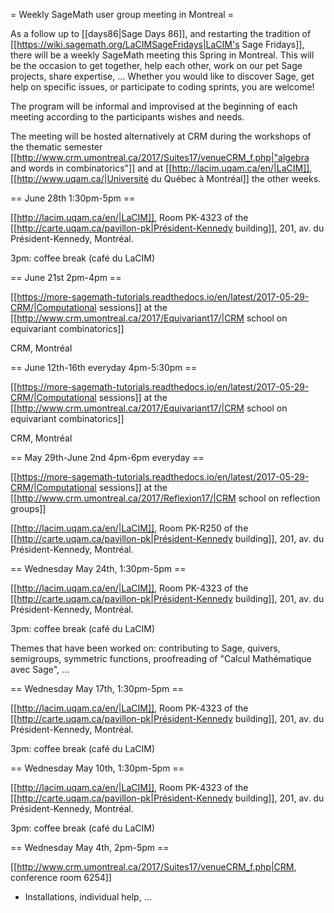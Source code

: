 = Weekly SageMath user group meeting in Montreal =

As a follow up to [[days86|Sage Days 86]], and restarting the
tradition of [[https://wiki.sagemath.org/LaCIMSageFridays|LaCIM's Sage Fridays]],
there will be a weekly SageMath meeting this Spring in
Montreal. This will be the occasion to get together, help each other,
work on our pet Sage projects, share expertise, ... Whether you would
like to discover Sage, get help on specific issues, or participate
to coding sprints, you are welcome!

The program will
be informal and improvised at the beginning of each meeting according
to the participants wishes and needs.

The meeting will be hosted alternatively at CRM during the workshops
of the thematic semester
[[http://www.crm.umontreal.ca/2017/Suites17/venueCRM_f.php|"algebra and words in combinatorics"]]
and at
[[http://lacim.uqam.ca/en/|LaCIM]],
[[http://www.uqam.ca/|Université du Québec à Montréal]] the other weeks.

== June 28th 1:30pm-5pm ==

[[http://lacim.uqam.ca/en/|LaCIM]], Room PK-4323 of the [[http://carte.uqam.ca/pavillon-pk|Président-Kennedy building]], 201,
av. du Président-Kennedy, Montréal.

3pm: coffee break (café du LaCIM)


== June 21st 2pm-4pm ==

[[https://more-sagemath-tutorials.readthedocs.io/en/latest/2017-05-29-CRM/|Computational sessions]] at the [[http://www.crm.umontreal.ca/2017/Equivariant17/|CRM school on equivariant combinatorics]]

CRM, Montréal

== June 12th-16th everyday 4pm-5:30pm ==

[[https://more-sagemath-tutorials.readthedocs.io/en/latest/2017-05-29-CRM/|Computational sessions]] at the [[http://www.crm.umontreal.ca/2017/Equivariant17/|CRM school on equivariant combinatorics]]

CRM, Montréal

== May 29th-June 2nd 4pm-6pm everyday ==

[[https://more-sagemath-tutorials.readthedocs.io/en/latest/2017-05-29-CRM/|Computational sessions]] at the [[http://www.crm.umontreal.ca/2017/Reflexion17/|CRM school on reflection groups]]

[[http://lacim.uqam.ca/en/|LaCIM]], Room PK-R250 of the [[http://carte.uqam.ca/pavillon-pk|Président-Kennedy building]], 201,
av. du Président-Kennedy, Montréal.

== Wednesday May 24th, 1:30pm-5pm ==

[[http://lacim.uqam.ca/en/|LaCIM]], Room PK-4323 of the [[http://carte.uqam.ca/pavillon-pk|Président-Kennedy building]], 201,
av. du Président-Kennedy, Montréal.

3pm: coffee break (café du LaCIM)

Themes that have been worked on: contributing to Sage, quivers, semigroups, symmetric functions, proofreading of "Calcul Mathématique avec Sage", ...

== Wednesday May 17th, 1:30pm-5pm ==

[[http://lacim.uqam.ca/en/|LaCIM]], Room PK-4323 of the [[http://carte.uqam.ca/pavillon-pk|Président-Kennedy building]], 201,
av. du Président-Kennedy, Montréal.

3pm: coffee break (café du LaCIM)

== Wednesday May 10th, 1:30pm-5pm ==

[[http://lacim.uqam.ca/en/|LaCIM]], Room PK-4323 of the [[http://carte.uqam.ca/pavillon-pk|Président-Kennedy building]], 201,
av. du Président-Kennedy, Montréal.

3pm: coffee break (café du LaCIM)

== Wednesday May 4th, 2pm-5pm ==

[[http://www.crm.umontreal.ca/2017/Suites17/venueCRM_f.php|CRM, conference room 6254]]

- Installations, individual help, ...
